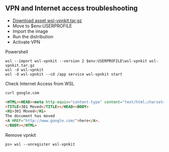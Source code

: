 ## VPN and Internet access troubleshooting

- [Download asset wsl-vpnkit.tar.gz](https://github.com/sakai135/wsl-vpnkit/releases/)
- Move to $env:USERPROFILE
- Import the image
- Run the distribution
- Activate VPN

Powershell

```Shell
wsl --import wsl-vpnkit --version 2 $env:USERPROFILE\wsl-vpnkit wsl-vpnkit.tar.gz
wsl -d wsl-vpnkit
wsl -d wsl-vpnkit --cd /app service wsl-vpnkit start
```
Check Internet Access from WSL

```bash
curl google.com
```

```html
<HTML><HEAD><meta http-equiv="content-type" content="text/html;charset=utf-8">
<TITLE>301 Moved</TITLE></HEAD><BODY>
<H1>301 Moved</H1>
The document has moved
<A HREF="http://www.google.com/">here</A>.
</BODY></HTML>
```

Remove vpnkit

```Shell
ps> wsl --unregister wsl-vpnkit
```
